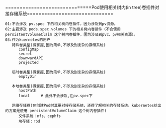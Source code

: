 ==============================Pod使用相关树内(in tree)卷插件对接存储系统==============================
```
01:不会涉及 pv.spec 下的相关树内卷插件，因为涉及到pv资源。
02:主要涉及 pods.spec.volumes 下的相关树内卷插件（不会使用persistentVolumeClaim 这个树内卷插件，困为涉及到pvc、pv相关资源）。
03:作为kuernetes的用户
   特殊卷类型(得掌握,因为简单,不涉及到复杂的存储系统)
      configMap
      secret
      downwardAPI
      projected

   临时卷类型(得掌握,因为简单,不涉及到复杂的存储系统)
      emptyDir

   本地卷类型(得掌握,因为简单,不涉及到复杂的存储系统)
      hostPath
      local     # 此外不会涉及,在pv.spec下

   网络存储卷(在创建Pod时其要对接存储系统，还得了解相关的存储系统。kubernetes给出的方案是使用 persistentVolumeClaim 这个树内卷插件)
      文件系统：nfs、cephfs
      块存储：rbd
```

